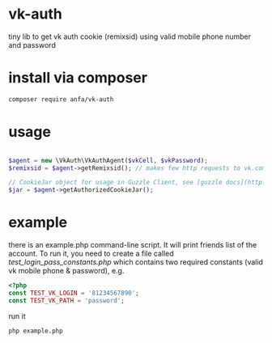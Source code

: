 # vk-auth
tiny lib to get vk auth cookie (remixsid) using valid mobile phone number and password


# install via composer

```bash
composer require anfa/vk-auth
```


# usage

```php

$agent = new \VkAuth\VkAuthAgent($vkCell, $vkPassword);
$remixsid = $agent->getRemixsid(); // makes few http requests to vk.com and returns valid remixsid value

// CookieJar object for usage in Guzzle Client, see [guzzle docs](http://docs.guzzlephp.org/en/latest/quickstart.html#cookies)
$jar = $agent->getAuthorizedCookieJar();

```


# example

there is an example.php command-line script. It will print friends list of the account.
 To run it, you need to create a file called _test_login_pass_constants.php_
which contains two required constants (valid vk mobile phone & password), e.g.

```php
<?php
const TEST_VK_LOGIN = '81234567890';
const TEST_VK_PATH = 'password';

```

run it
```bash
php example.php
```
